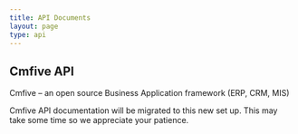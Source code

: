 ```yaml
---
title: API Documents
layout: page
type: api
---
```


## Cmfive API


Cmfive
 – an open source Business Application framework (ERP, CRM, MIS)

Cmfive API documentation will be migrated to this new set up.
This may take some time so we appreciate your patience.